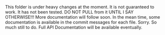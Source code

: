 This folder is under heavy changes at the moment. It is not guaranteed to work. It has not been tested. DO NOT PULL from it UNTIL I SAY OTHERWISE!!! More documentation will follow soon. In the mean time, some documentation is available in the commit messages for each file. Sorry. So much still to do. Full API Documentation will be available eventually.
